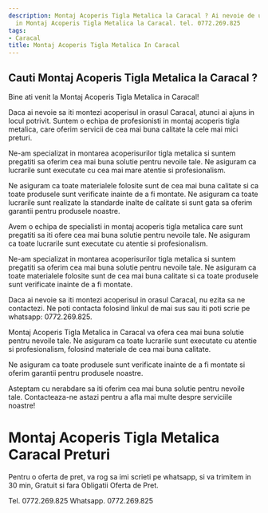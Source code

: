 ```yaml
---
description: Montaj Acoperis Tigla Metalica la Caracal ? Ai nevoie de un profesionist
  in Montaj Acoperis Tigla Metalica la Caracal. tel. 0772.269.825
tags:
- Caracal
title: Montaj Acoperis Tigla Metalica In Caracal
---
```



## Cauti Montaj Acoperis Tigla Metalica la Caracal ?


Bine ati venit la Montaj Acoperis Tigla Metalica in Caracal! 

Daca ai nevoie sa iti montezi acoperisul in orasul Caracal, atunci ai ajuns in locul potrivit. Suntem o echipa de profesionisti in montaj acoperis tigla metalica, care oferim servicii de cea mai buna calitate la cele mai mici preturi. 

Ne-am specializat in montarea acoperisurilor tigla metalica si suntem pregatiti sa oferim cea mai buna solutie pentru nevoile tale. Ne asiguram ca lucrarile sunt executate cu cea mai mare atentie si profesionalism. 

Ne asiguram ca toate materialele folosite sunt de cea mai buna calitate si ca toate produsele sunt verificate inainte de a fi montate. Ne asiguram ca toate lucrarile sunt realizate la standarde inalte de calitate si sunt gata sa oferim garantii pentru produsele noastre. 

Avem o echipa de specialisti in montaj acoperis tigla metalica care sunt pregatiti sa iti ofere cea mai buna solutie pentru nevoile tale. Ne asiguram ca toate lucrarile sunt executate cu atentie si profesionalism. 

Ne-am specializat in montarea acoperisurilor tigla metalica si suntem pregatiti sa oferim cea mai buna solutie pentru nevoile tale. Ne asiguram ca toate materialele folosite sunt de cea mai buna calitate si ca toate produsele sunt verificate inainte de a fi montate. 

Daca ai nevoie sa iti montezi acoperisul in orasul Caracal, nu ezita sa ne contactezi. Ne poti contacta folosind linkul de mai sus sau iti poti scrie pe whatsapp: 0772.269.825. 

Montaj Acoperis Tigla Metalica in Caracal va ofera cea mai buna solutie pentru nevoile tale. Ne asiguram ca toate lucrarile sunt executate cu atentie si profesionalism, folosind materiale de cea mai buna calitate. 

Ne asiguram ca toate produsele sunt verificate inainte de a fi montate si oferim garantii pentru produsele noastre. 

Asteptam cu nerabdare sa iti oferim cea mai buna solutie pentru nevoile tale. Contacteaza-ne astazi pentru a afla mai multe despre serviciile noastre!

# Montaj Acoperis Tigla Metalica Caracal Preturi
Pentru o oferta de pret, va rog sa imi scrieti pe whatsapp, si va trimitem in 30 min, Gratuit si fara Obligatii Oferta de Pret.

Tel. 0772.269.825
Whatsapp. 0772.269.825